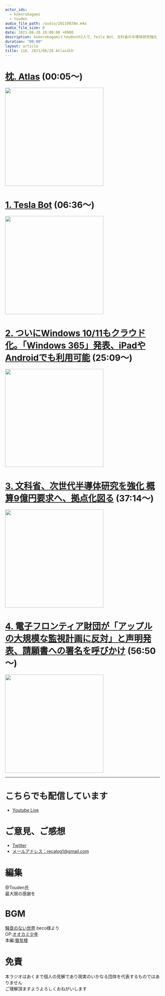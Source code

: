 ```yaml
---
actor_ids:
  - kokorokagami
  - touden
audio_file_path: /audio/20210828m.m4a
audio_file_size: 0
date: 2021-08-28 20:00:00 +0900
description: kokorokagamiとtoudenの2人で、Tesla Bot、文科省の半導体研究強化 などについて話しました。
duration: "00:00"
layout: article
title: 118. 2021/08/28 Atlasほか
---
```


# [枕. Atlas](https://gigazine.net/news/20210818-bostondynamics-atlas-parkour/) (00:05～)

[<img src="https://i.gzn.jp/img/2021/08/18/bostondynamics-atlas-parkour/00_m.jpg" width="320dp">](https://gigazine.net/news/20210818-bostondynamics-atlas-parkour/)  

# [1. Tesla Bot](https://robotstart.info/2021/08/23/teslabot-concept.html) (06:36～)

[<img src="https://robotstart.info/wp-content/uploads/2021/08/teslabot-00.jpg" width="320dp">](https://robotstart.info/2021/08/23/teslabot-concept.html)  

# [2. ついにWindows 10/11もクラウド化。「Windows 365」発表、iPadやAndroidでも利用可能](https://japanese.engadget.com/windows-365-020020377.html) (25:09～)

[<img src="https://s.yimg.com/os/creatr-uploaded-images/2021-07/3fe82df0-e505-11eb-bcfd-9251f1d1f240" width="320dp">](https://japanese.engadget.com/windows-365-020020377.html)  

# [3. 文科省、次世代半導体研究を強化 概算9億円要求へ、拠点化図る](https://news.yahoo.co.jp/articles/589540992659bef6882208bd3aa99c4aabae8321) (37:14～)

[<img src="https://media.image.infoseek.co.jp/isnews/photos/yomiuri/20210917_yol_oyt1t50122_0-enlarge.jpg" width="320dp">](https://news.yahoo.co.jp/articles/589540992659bef6882208bd3aa99c4aabae8321)  

# [4. 電子フロンティア財団が「アップルの大規模な監視計画に反対」と声明発表、請願書への署名を呼びかけ](https://jp.techcrunch.com/2021/08/24/speak-out-against-apple-surveillance/) (56:50～)

[<img src="https://jp.techcrunch.com/wp-content/uploads/2021/08/2021-08-24-010-001.jpg" width="320dp">](https://jp.techcrunch.com/2021/08/24/speak-out-against-apple-surveillance/)  

___

# こちらでも配信しています
- [Youtube Live](https://www.youtube.com/channel/UCD1zo-WnyFdE5w0pqvKblkA)

# ご意見、ご感想
- [Twitter](https://twitter.com/recalog1)
- [メールアドレス：recalog1@gmail.com](recalog1@gmail.com)

# 編集

@Touden氏  
最大限の感謝を  

# BGM

[騒音のない世界](http://noiselessworld.net/) beco様より  
OP:[オオカミ少年](https://soundcloud.com/baron1_3/wolfboy)  
本編:[蜃気楼](https://soundcloud.com/baron1_3/shinkirou)  

# 免責

本ラジオはあくまで個人の見解であり現実のいかなる団体を代表するものではありません  
ご理解頂ますようよろしくおねがいします  